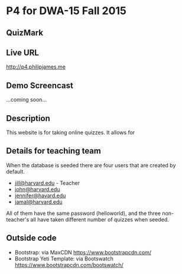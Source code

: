 # P4 for DWA-15 Fall 2015
## QuizMark

## Live URL
<http://p4.philipjames.me>

## Demo Screencast
...coming soon...

## Description
This website is for taking online quizzes. It allows for 

## Details for teaching team
When the database is seeded there are four users that are created by default. 
* jill@harvard.edu - Teacher
* john@harvard.edu
* jennifer@havard.edu
* jamal@harvard.edu

All of them have the same password (helloworld), and the three non-teacher's all have taken different number of quizzes when seeded.


## Outside code
* Bootstrap: via MaxCDN <https://www.bootstrapcdn.com/>
* Bootstrap Yeti Template: via Bootswatch <https://www.bootstrapcdn.com/bootswatch/>